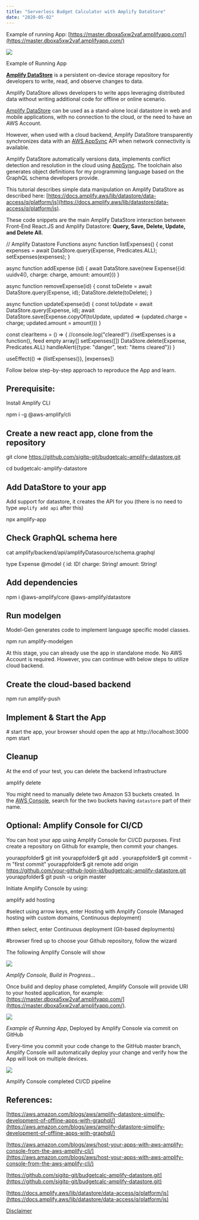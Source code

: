 ```yaml
---
title: "Serverless Budget Calculator with Amplify DataStore"
date: "2020-05-02"
---
```


Example of running App: [https://master.dboxa5xw2vaf.amplifyapp.com/](https://master.dboxa5xw2vaf.amplifyapp.com/)

![](https://sigit.cloud/wp-content/uploads/2020/05/Screen-Shot-2020-05-02-at-6.24.10-PM-1024x719.png)

Example of Running App

**[Amplify DataStore](https://aws-amplify.github.io/docs/js/datastore)** is a persistent on-device storage repository for developers to write, read, and observe changes to data. 

Amplify DataStore allows developers to write apps leveraging distributed data without writing additional code for offline or online scenario. 

[Amplify DataStore](https://aws-amplify.github.io/docs/js/datastore) can be used as a stand-alone local datastore in web and mobile applications, with no connection to the cloud, or the need to have an AWS Account.

However, when used with a cloud backend, Amplify DataStore transparently synchronizes data with an [AWS AppSync](https://aws.amazon.com/appsync/) API when network connectivity is available. 

Amplify DataStore automatically versions data, implements conflict detection and resolution in the cloud using [AppSync](https://aws.amazon.com/appsync/). The toolchain also generates object definitions for my programming language based on the GraphQL schema developers provide.

This tutorial describes simple data manipulation on Amplify DataStore as described here: [https://docs.amplify.aws/lib/datastore/data-access/q/platform/js](https://docs.amplify.aws/lib/datastore/data-access/q/platform/js).

These code snippets are the main Amplify DataStore interaction between Front-End React.JS and Amplify Datastore: **Query, Save, Delete, Update, and Delete All.**

// Amplify Datastore Functions
async function listExpenses() {
const expenses = await DataStore.query(Expense, Predicates.ALL);
setExpenses(expenses);
}

async function addExpense (id) {
await DataStore.save(new Expense({id: uuidv4(), charge: charge, amount: amount}))
}

async function removeExpense(id) {
const toDelete = await DataStore.query(Expense, id);
DataStore.delete(toDelete);
}

async function updateExpense(id) {
const toUpdate = await DataStore.query(Expense, id);
await DataStore.save(Expense.copyOf(toUpdate, updated => {updated.charge = charge; updated.amount = amount}))
}

const clearItems = () => {
//console.log("cleared!")
//setExpenses is a function(), feed empty array\[\]
setExpenses(\[\])
DataStore.delete(Expense, Predicates.ALL)
handleAlert({type: "danger", text: "items cleared"})
}

useEffect(() => {listExpenses()}, \[expenses\])

Follow below step-by-step approach to reproduce the App and learn.

## Prerequisite:

Install Amplify CLI

npm i -g @aws-amplify/cli

## [](https://github.com/sebsto/amplify-datastore-js-e2e#create-a-new-react-app)Create a new react app, clone from the repository

git clone https://github.com/sigitp-git/budgetcalc-amplify-datastore.git

cd budgetcalc-amplify-datastore

## [](https://github.com/sebsto/amplify-datastore-js-e2e#add-datastore-to-your-app)Add DataStore to your app

Add support for datastore, it creates the API for you (there is no need to type `amplify add api` after this)

npx amplify-app

## [](https://github.com/sebsto/amplify-datastore-js-e2e#add-our-graphql-schema)Check GraphQL schema here

cat amplify/backend/api/amplifyDatasource/schema.graphql

type Expense @model {
id: ID!
charge: String!
amount: String!

## [](https://github.com/sebsto/amplify-datastore-js-e2e#add-dependencies)Add dependencies

npm i @aws-amplify/core @aws-amplify/datastore 

## [](https://github.com/sebsto/amplify-datastore-js-e2e#run-modelgen)Run modelgen

Model-Gen generates code to implement language specific model classes.

npm run amplify-modelgen

At this stage, you can already use the app in standalone mode. No AWS Account is required. However, you can continue with below steps to utilize cloud backend.

## [](https://github.com/sebsto/amplify-datastore-js-e2e#create-the-cloud-based-backend)Create the cloud-based backend

npm run amplify-push

## [](https://github.com/sebsto/amplify-datastore-js-e2e#implement--start-the-app)Implement & Start the App

\# start the app, your browser should open the app at http://localhost:3000
npm start

## [](https://github.com/sebsto/amplify-datastore-js-e2e#cleanup)Cleanup

At the end of your test, you can delete the backend infrastructure

amplify delete

You might need to manually delete two Amazon S3 buckets created. In the [AWS Console](https://s3.console.aws.amazon.com/s3/home), search for the two buckets having `datastore` part of their name.

## Optional: Amplify Console for CI/CD

You can host your app using Amplify Console for CI/CD purposes. First create a repository on Github for example, then commit your changes.

yourappfolder$ git init
yourappfolder$ git add .
yourappfolder$ git commit -m "first commit"
yourappfolder$ git remote add origin https://github.com/your-github-login-id/budgetcalc-amplify-datastore.git
yourappfolder$ git push -u origin master

Initiate Amplify Console by using:

amplify add hosting

#select using arrow keys, enter
Hosting with Amplify Console (Managed hosting with custom domains, Continuous deployment)

#then select, enter
Continuous deployment (Git-based deployments)

#browser fired up to choose your Github repository, follow the wizard

The following Amplify Console will show

![](https://sigit.cloud/wp-content/uploads/2020/05/Screen-Shot-2020-05-02-at-5.47.15-PM-1-1024x435.png)

_Amplify Console, Build in Progress..._

Once build and deploy phase completed, Amplify Console will provide URI to your hosted application, for example: [https://master.dboxa5xw2vaf.amplifyapp.com/](https://master.dboxa5xw2vaf.amplifyapp.com/).

![](https://www.sigit.cloud/wp-content/uploads/2020/05/Screen-Shot-2020-05-03-at-12.31.09-AM-1024x788.png)

_Example of Running App_, Deployed by Amplify Console via commit on GitHub

Every-time you commit your code change to the GitHub master branch, Amplify Console will automatically deploy your change and verify how the App will look on multiple devices.

![](https://www.sigit.cloud/wp-content/uploads/2020/05/Screen-Shot-2020-05-03-at-12.40.39-AM-1024x511.png)

Amplify Console completed CI/CD pipeline

## References:

[https://aws.amazon.com/blogs/aws/amplify-datastore-simplify-development-of-offline-apps-with-graphql/](https://aws.amazon.com/blogs/aws/amplify-datastore-simplify-development-of-offline-apps-with-graphql/)

[https://aws.amazon.com/blogs/aws/host-your-apps-with-aws-amplify-console-from-the-aws-amplify-cli/](https://aws.amazon.com/blogs/aws/host-your-apps-with-aws-amplify-console-from-the-aws-amplify-cli/)

[https://github.com/sigitp-git/budgetcalc-amplify-datastore.git](https://github.com/sigitp-git/budgetcalc-amplify-datastore.git)

[https://docs.amplify.aws/lib/datastore/data-access/q/platform/js](https://docs.amplify.aws/lib/datastore/data-access/q/platform/js)

[Disclaimer](https://www.sigit.cloud/disclaimer/)
